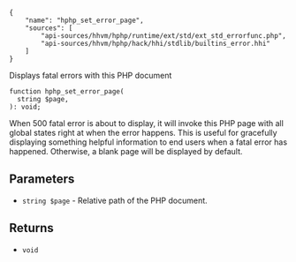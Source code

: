 ``` yamlmeta
{
    "name": "hphp_set_error_page",
    "sources": [
        "api-sources/hhvm/hphp/runtime/ext/std/ext_std_errorfunc.php",
        "api-sources/hhvm/hphp/hack/hhi/stdlib/builtins_error.hhi"
    ]
}
```




Displays fatal errors with this PHP document




``` Hack
function hphp_set_error_page(
  string $page,
): void;
```




When 500 fatal error is about to display, it will invoke this PHP page with
all global states right at when the error happens. This is useful for
gracefully displaying something helpful information to end users when a fatal
error has happened. Otherwise, a blank page will be displayed by default.




## Parameters




+ ` string $page ` - Relative path of the PHP document.




## Returns




* ` void `
<!-- HHAPIDOC -->
